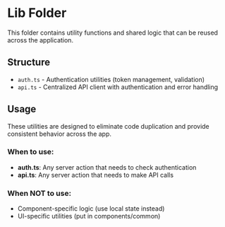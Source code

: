 # Lib Folder

This folder contains utility functions and shared logic that can be reused across the application.

## Structure

- `auth.ts` - Authentication utilities (token management, validation)
- `api.ts` - Centralized API client with authentication and error handling

## Usage

These utilities are designed to eliminate code duplication and provide consistent behavior across the app.

### When to use:
- **auth.ts**: Any server action that needs to check authentication
- **api.ts**: Any server action that needs to make API calls

### When NOT to use:
- Component-specific logic (use local state instead)
- UI-specific utilities (put in components/common) 